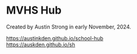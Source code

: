 # MVHS Hub
Created by Austin Strong in early November, 2024.  

https://austinkden.github.io/school-hub  
https://auskden.github.io/sh
